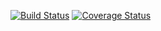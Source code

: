 [![Build Status](https://travis-ci.org/myslak71/web_crawler.svg?branch=master)](https://travis-ci.org/myslak71/web_crawler)
[![Coverage Status](https://coveralls.io/repos/github/myslak71/football_web_crawler/badge.svg?branch=master)](https://coveralls.io/github/myslak71/football_web_crawler?branch=master)
